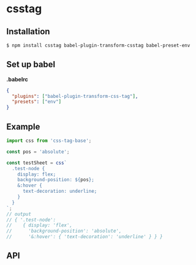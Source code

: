 # csstag

## Installation

```sh
$ npm install csstag babel-plugin-transform-csstag babel-preset-env
```

## Set up babel

**.babelrc**

```json
{
  "plugins": ["babel-plugin-transform-css-tag"],
  "presets": ["env"]
}
```

## Example

```js
import css from 'css-tag-base';

const pos = 'absolute';

const testSheet = css`
  .test-node {
    display: flex;
    background-position: ${pos};
    &:hover {
      text-decoration: underline;
    }
  }
`;
// output
// { '.test-node':
//    { display: 'flex',
//      'background-position': 'absolute',
//      '&:hover': { 'text-decoration': 'underline' } } }
```


## API
